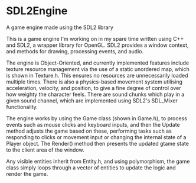 # SDL2Engine
A game engine made using the SDL2 library

This is a game engine I'm working on in my spare time written using C++ and SDL2, a wrapper library for OpenGL. SDL2 provides a window context, and methods for drawing, processing events, and audio. 

The engine is Object-Oriented, and currently implemented features include texture resource management via the use of a static unordered map, which is shown in Texture.h. This ensures no resources are unnecessarily loaded multiple times. There is also a physics-based movement system utilising acceleration, velocity, and position, to give a fine degree of control over how weighty the character feels. There are sound chunks which play in a given sound channel, which are implemented using SDL2's SDL_Mixer functionality. 

The engine works by using the Game class (shown in Game.h), to process events such as mouse clicks and keyboard inputs, and then the Update method adjusts the game based on these, performing tasks such as responding to clicks or movement input or changing the internal state of a Player object. The Render() method then presents the updated gtame state to the client area of the window.

Any visible entities inherit from Entity.h, and using polymorphism, the game class simply loops through a vector of entities to update the logic and render the game.   

